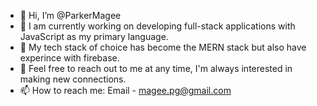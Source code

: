 - 👋 Hi, I’m @ParkerMagee
- 👀 I am currently working on developing full-stack applications with JavaScript as my primary language.
- 🌱 My tech stack of choice has become the MERN stack but also have experince with firebase.
- 💞️ Feel free to reach out to me at any time, I'm always interested in making new connections.
- 📫 How to reach me: Email - magee.pg@gmail.com

<!---
ParkerMagee/ParkerMagee is a ✨ special ✨ repository because its `README.md` (this file) appears on your GitHub profile.
You can click the Preview link to take a look at your changes.
--->
